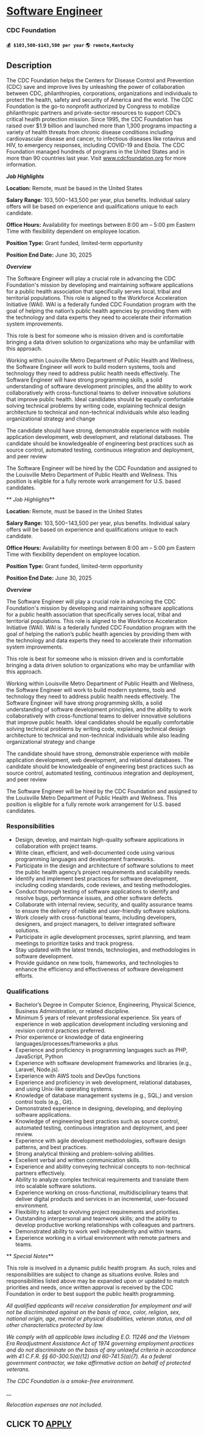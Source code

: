 # [Software Engineer](https://www.remotewlb.com/apply/software-engineer-131367)  
### CDC Foundation  
#### `💰 $103,500-$143,500 per year` `🌎 remote,Kentucky`  

## Description

The CDC Foundation helps the Centers for Disease Control and Prevention (CDC) save and improve lives by unleashing the power of collaboration between CDC, philanthropies, corporations, organizations and individuals to protect the health, safety and security of America and the world. The CDC Foundation is the go-to nonprofit authorized by Congress to mobilize philanthropic partners and private-sector resources to support CDC’s critical health protection mission. Since 1995, the CDC Foundation has raised over $1.9 billion and launched more than 1,300 programs impacting a variety of health threats from chronic disease conditions including cardiovascular disease and cancer, to infectious diseases like rotavirus and HIV, to emergency responses, including COVID-19 and Ebola. The CDC Foundation managed hundreds of programs in the United States and in more than 90 countries last year. Visit www.cdcfoundation.org for more information.

  

**_Job Highlights_**

 **Location:** Remote, must be based in the United States

 **Salary Range:** $103,500-$143,500 per year, plus benefits. Individual salary offers will be based on experience and qualifications unique to each candidate.

 **Office Hours:** Availability for meetings between 8:00 am – 5:00 pm Eastern Time with flexibility dependent on employee location.

 **Position Type:** Grant funded, limited-term opportunity

 **Position End Date:** June 30, 2025

  

**_Overview_**

The Software Engineer will play a crucial role in advancing the CDC Foundation's mission by developing and maintaining software applications for a public health association that specifically serves local, tribal and territorial populations. This role is aligned to the Workforce Acceleration Initiative (WAI). WAI is a federally funded CDC Foundation program with the goal of helping the nation’s public health agencies by providing them with the technology and data experts they need to accelerate their information system improvements.

This role is best for someone who is mission driven and is comfortable bringing a data driven solution to organizations who may be unfamiliar with this approach.

Working within Louisville Metro Department of Public Health and Wellness, the Software Engineer will work to build modern systems, tools and technology they need to address public health needs effectively. The Software Engineer will have strong programming skills, a solid understanding of software development principles, and the ability to work collaboratively with cross-functional teams to deliver innovative solutions that improve public health. Ideal candidates should be equally comfortable solving technical problems by writing code, explaining technical design architecture to technical and non-technical individuals while also leading organizational strategy and change

The candidate should have strong, demonstrable experience with mobile application development, web development, and relational databases. The candidate should be knowledgeable of engineering best practices such as source control, automated testing, continuous integration and deployment, and peer review

The Software Engineer will be hired by the CDC Foundation and assigned to the Louisville Metro Department of Public Health and Wellness. This position is eligible for a fully remote work arrangement for U.S. based candidates.

  

 ** _Job Highlights_**

 **Location:** Remote, must be based in the United States

 **Salary Range:** $103,500-$143,500 per year, plus benefits. Individual salary offers will be based on experience and qualifications unique to each candidate.

 **Office Hours:** Availability for meetings between 8:00 am – 5:00 pm Eastern Time with flexibility dependent on employee location.

 **Position Type:** Grant funded, limited-term opportunity

 **Position End Date:** June 30, 2025

  

**_Overview_**

The Software Engineer will play a crucial role in advancing the CDC Foundation's mission by developing and maintaining software applications for a public health association that specifically serves local, tribal and territorial populations. This role is aligned to the Workforce Acceleration Initiative (WAI). WAI is a federally funded CDC Foundation program with the goal of helping the nation’s public health agencies by providing them with the technology and data experts they need to accelerate their information system improvements.

This role is best for someone who is mission driven and is comfortable bringing a data driven solution to organizations who may be unfamiliar with this approach.

Working within Louisville Metro Department of Public Health and Wellness, the Software Engineer will work to build modern systems, tools and technology they need to address public health needs effectively. The Software Engineer will have strong programming skills, a solid understanding of software development principles, and the ability to work collaboratively with cross-functional teams to deliver innovative solutions that improve public health. Ideal candidates should be equally comfortable solving technical problems by writing code, explaining technical design architecture to technical and non-technical individuals while also leading organizational strategy and change

The candidate should have strong, demonstrable experience with mobile application development, web development, and relational databases. The candidate should be knowledgeable of engineering best practices such as source control, automated testing, continuous integration and deployment, and peer review

The Software Engineer will be hired by the CDC Foundation and assigned to the Louisville Metro Department of Public Health and Wellness. This position is eligible for a fully remote work arrangement for U.S. based candidates.

  

### Responsibilities

* Design, develop, and maintain high-quality software applications in collaboration with project teams.
* Write clean, efficient, and well-documented code using various programming languages and development frameworks.
* Participate in the design and architecture of software solutions to meet the public health agency’s project requirements and scalability needs.
* Identify and implement best practices for software development, including coding standards, code reviews, and testing methodologies.
* Conduct thorough testing of software applications to identify and resolve bugs, performance issues, and other software defects.
* Collaborate with internal review, security, and quality assurance teams to ensure the delivery of reliable and user-friendly software solutions.
* Work closely with cross-functional teams, including developers, designers, and project managers, to deliver integrated software solutions.
* Participate in agile development processes, sprint planning, and team meetings to prioritize tasks and track progress.
* Stay updated with the latest trends, technologies, and methodologies in software development.
* Provide guidance on new tools, frameworks, and technologies to enhance the efficiency and effectiveness of software development efforts.

  

### Qualifications

* Bachelor’s Degree in Computer Science, Engineering, Physical Science, Business Administration, or related discipline.
* Minimum 5 years of relevant professional experience. Six years of experience in web application development including versioning and revision control practices preferred. 
* Prior experience or knowledge of data engineering languages/processes/frameworks a plus
* Experience and proficiency in programming languages such as PHP, JavaScript, Python
* Experience with software development frameworks and libraries (e.g., Laravel, Node.js).
* Experience with AWS tools and DevOps functions
* Experience and proficiency in web development, relational databases, and using Unix-like operating systems.
* Knowledge of database management systems (e.g., SQL,) and version control tools (e.g., Git).
* Demonstrated experience in designing, developing, and deploying software applications.
* Knowledge of engineering best practices such as source control, automated testing, continuous integration and deployment, and peer review.
* Experience with agile development methodologies, software design patterns, and best practices.
* Strong analytical thinking and problem-solving abilities.
* Excellent verbal and written communication skills.
* Experience and ability conveying technical concepts to non-technical partners effectively.
* Ability to analyze complex technical requirements and translate them into scalable software solutions.
* Experience working on cross-functional, multidisciplinary teams that deliver digital products and services in an incremental, user-focused environment.
* Flexibility to adapt to evolving project requirements and priorities.
* Outstanding interpersonal and teamwork skills; and the ability to develop productive working relationships with colleagues and partners.
* Demonstrated ability to work well independently and within teams.
* Experience working in a virtual environment with remote partners and teams.

  

 ** _Special Notes_**

This role is involved in a dynamic public health program. As such, roles and responsibilities are subject to change as situations evolve. Roles and responsibilities listed above may be expanded upon or updated to match priorities and needs, once written approval is received by the CDC Foundation in order to best support the public health programming.

  

 _All qualified applicants will receive consideration for employment and will not be discriminated against on the basis of race, color, religion, sex, national origin, age, mental or physical disabilities, veteran status, and all other characteristics protected by law._

  

 _We comply with all applicable laws including E.O. 11246 and the Vietnam Era Readjustment Assistance Act of 1974 governing employment practices and do not discriminate on the basis of any unlawful criteria in accordance with 41 C.F.R. §§ 60-300.5(a)(12) and 60-741.5(a)(7). As a federal government contractor, we take affirmative action on behalf of protected veterans._

  

 _The CDC Foundation is a smoke-free environment._

 __

_Relocation expenses are not included._

  
## CLICK TO [APPLY](https://www.remotewlb.com/apply/software-engineer-131367)

